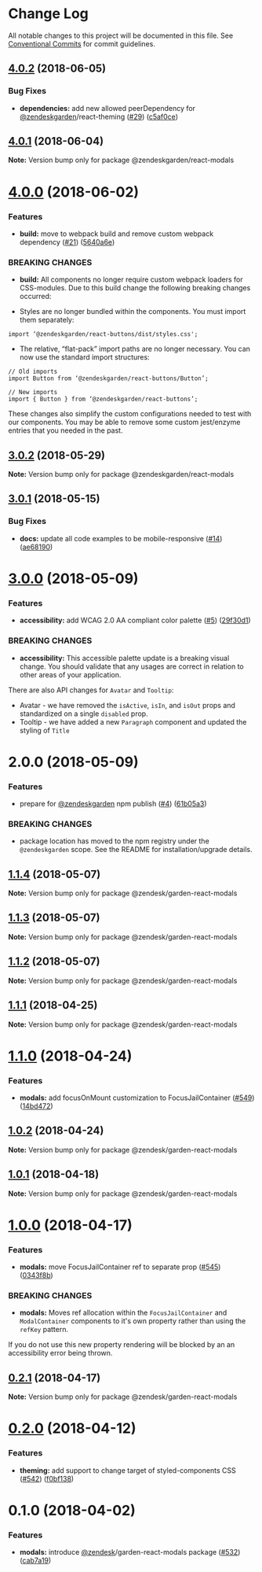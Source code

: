 # Change Log

All notable changes to this project will be documented in this file.
See [Conventional Commits](https://conventionalcommits.org) for commit guidelines.

<a name="4.0.2"></a>
## [4.0.2](https://github.com/zendeskgarden/react-components/compare/@zendeskgarden/react-modals@4.0.1...@zendeskgarden/react-modals@4.0.2) (2018-06-05)


### Bug Fixes

* **dependencies:** add new allowed peerDependency for [@zendeskgarden](https://github.com/zendeskgarden)/react-theming ([#29](https://github.com/zendeskgarden/react-components/issues/29)) ([c5af0ce](https://github.com/zendeskgarden/react-components/commit/c5af0ce))




<a name="4.0.1"></a>
## [4.0.1](https://github.com/zendeskgarden/react-components/compare/@zendeskgarden/react-modals@4.0.0...@zendeskgarden/react-modals@4.0.1) (2018-06-04)




**Note:** Version bump only for package @zendeskgarden/react-modals

<a name="4.0.0"></a>
# [4.0.0](https://github.com/zendeskgarden/react-components/compare/@zendeskgarden/react-modals@3.0.2...@zendeskgarden/react-modals@4.0.0) (2018-06-02)


### Features

* **build:** move to webpack build and remove custom webpack dependency ([#21](https://github.com/zendeskgarden/react-components/issues/21)) ([5640a6e](https://github.com/zendeskgarden/react-components/commit/5640a6e))


### BREAKING CHANGES

* **build:** All components no longer require custom webpack loaders for CSS-modules. Due to this build change the following breaking changes occurred:

* Styles are no longer bundled within the components. You must import them separately:

```
import ‘@zendeskgarden/react-buttons/dist/styles.css';
```

* The relative, “flat-pack” import paths are no longer necessary. You can now use the standard import structures:

```
// Old imports
import Button from ‘@zendeskgarden/react-buttons/Button’;

// New imports
import { Button } from ‘@zendeskgarden/react-buttons’;
```

These changes also simplify the custom configurations needed to test with our components. You may be able to remove some custom jest/enzyme entries that you needed in the past.




<a name="3.0.2"></a>
## [3.0.2](https://github.com/zendeskgarden/react-components/compare/@zendeskgarden/react-modals@3.0.1...@zendeskgarden/react-modals@3.0.2) (2018-05-29)




**Note:** Version bump only for package @zendeskgarden/react-modals

<a name="3.0.1"></a>
## [3.0.1](https://github.com/zendeskgarden/react-components/compare/@zendeskgarden/react-modals@3.0.0...@zendeskgarden/react-modals@3.0.1) (2018-05-15)


### Bug Fixes

* **docs:** update all code examples to be mobile-responsive ([#14](https://github.com/zendeskgarden/react-components/issues/14)) ([ae68190](https://github.com/zendeskgarden/react-components/commit/ae68190))




<a name="3.0.0"></a>
# [3.0.0](https://github.com/zendeskgarden/react-components/compare/@zendeskgarden/react-modals@2.0.0...@zendeskgarden/react-modals@3.0.0) (2018-05-09)


### Features

* **accessibility:** add WCAG 2.0 AA compliant color palette  ([#5](https://github.com/zendeskgarden/react-components/issues/5)) ([29f30d1](https://github.com/zendeskgarden/react-components/commit/29f30d1))


### BREAKING CHANGES

* **accessibility:** This accessible palette update is a breaking visual change. You should validate that any usages are correct in relation to other areas of your application. 

There are also API changes for `Avatar` and `Tooltip`:
* Avatar - we have removed the `isActive`, `isIn`, and `isOut` props and standardized on a single `disabled` prop.
* Tooltip - we have added a new `Paragraph` component and updated the styling of `Title`




<a name="2.0.0"></a>
# 2.0.0 (2018-05-09)


### Features

* prepare for [@zendeskgarden](https://github.com/zendeskgarden) npm publish ([#4](https://github.com/zendeskgarden/react-components/issues/4)) ([61b05a3](https://github.com/zendeskgarden/react-components/commit/61b05a3))


### BREAKING CHANGES

* package location has moved to the npm registry under the `@zendeskgarden` scope. See the README for installation/upgrade details.




<a name="1.1.4"></a>
## [1.1.4](https://github.com/zendeskgarden/react-components/compare/@zendesk/garden-react-modals@1.1.3...@zendesk/garden-react-modals@1.1.4) (2018-05-07)




**Note:** Version bump only for package @zendesk/garden-react-modals

<a name="1.1.3"></a>
## [1.1.3](https://github.com/zendeskgarden/react-components/compare/@zendesk/garden-react-modals@1.1.2...@zendesk/garden-react-modals@1.1.3) (2018-05-07)




**Note:** Version bump only for package @zendesk/garden-react-modals

<a name="1.1.2"></a>
## [1.1.2](https://github.com/zendeskgarden/react-components/compare/@zendesk/garden-react-modals@1.1.1...@zendesk/garden-react-modals@1.1.2) (2018-05-07)




**Note:** Version bump only for package @zendesk/garden-react-modals

<a name="1.1.1"></a>
## [1.1.1](https://github.com/zendeskgarden/react-components/compare/@zendesk/garden-react-modals@1.1.0...@zendesk/garden-react-modals@1.1.1) (2018-04-25)




**Note:** Version bump only for package @zendesk/garden-react-modals

<a name="1.1.0"></a>
# [1.1.0](https://github.com/zendeskgarden/react-components/compare/@zendesk/garden-react-modals@1.0.2...@zendesk/garden-react-modals@1.1.0) (2018-04-24)


### Features

* **modals:** add focusOnMount customization to FocusJailContainer ([#549](https://github.com/zendeskgarden/react-components/issues/549)) ([14bd472](https://github.com/zendeskgarden/react-components/commit/14bd472))




<a name="1.0.2"></a>
## [1.0.2](https://github.com/zendeskgarden/react-components/compare/@zendesk/garden-react-modals@1.0.1...@zendesk/garden-react-modals@1.0.2) (2018-04-24)




**Note:** Version bump only for package @zendesk/garden-react-modals

<a name="1.0.1"></a>
## [1.0.1](https://github.com/zendeskgarden/react-components/compare/@zendesk/garden-react-modals@1.0.0...@zendesk/garden-react-modals@1.0.1) (2018-04-18)




**Note:** Version bump only for package @zendesk/garden-react-modals

<a name="1.0.0"></a>
# [1.0.0](https://github.com/zendeskgarden/react-components/compare/@zendesk/garden-react-modals@0.2.1...@zendesk/garden-react-modals@1.0.0) (2018-04-17)


### Features

* **modals:** move FocusJailContainer ref to separate prop ([#545](https://github.com/zendeskgarden/react-components/issues/545)) ([0343f8b](https://github.com/zendeskgarden/react-components/commit/0343f8b))


### BREAKING CHANGES

* **modals:** Moves ref allocation within the `FocusJailContainer` and `ModalContainer` components to it's own property rather than using the `refKey` pattern. 

If you do not use this new property rendering will be blocked by an an accessibility error being thrown.




<a name="0.2.1"></a>
## [0.2.1](https://github.com/zendeskgarden/react-components/compare/@zendesk/garden-react-modals@0.2.0...@zendesk/garden-react-modals@0.2.1) (2018-04-17)




**Note:** Version bump only for package @zendesk/garden-react-modals

<a name="0.2.0"></a>
# [0.2.0](https://github.com/zendeskgarden/react-components/compare/@zendesk/garden-react-modals@0.1.0...@zendesk/garden-react-modals@0.2.0) (2018-04-12)


### Features

* **theming:** add support to change target of styled-components CSS ([#542](https://github.com/zendeskgarden/react-components/issues/542)) ([f0bf138](https://github.com/zendeskgarden/react-components/commit/f0bf138))




<a name="0.1.0"></a>
# 0.1.0 (2018-04-02)


### Features

* **modals:** introduce [@zendesk](https://github.com/zendesk)/garden-react-modals package ([#532](https://github.com/zendeskgarden/react-components/issues/532)) ([cab7a19](https://github.com/zendeskgarden/react-components/commit/cab7a19))
